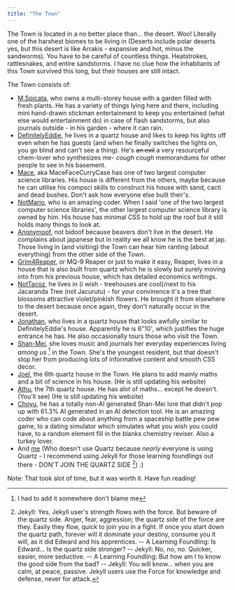 ```yaml
---
title: "The Town"
---
```


The Town is located in a no better place than... the desert. Woo! Literally one of the harshest biomes to be living in (Deserts include polar deserts yes, but this desert is like Arrakis - expansive and hot, minus the sandworms). You have to be careful of countless things. Heatstrokes, rattlesnakes, and entire sandstorms. I have no clue how the inhabitants of this Town survived this long, but their houses are still intact.

The Town consists of:
- [M.Spicata](https://spicata.github.io/), who owns a multi-storey house with a garden filled with fresh plants. He has a variety of things lying here and there, including mini hand-drawn stickman entertainment to keep you entertained (what else would entertainment do) in case of flash sandstorms, but also journals outside - in his garden - where it can rain.
- [DefinitelyEddie](https://edsobsidiannotes.netlify.app/), he lives in a quartz house and likes to keep his lights off even when he has guests (and when he finally switches the lights on, you go blind and can't see a thing). He's ~~an evil~~ a very resourceful chem-lover who synthesizes me- *cough cough* memorandums for other people to see in his basement.
- [Mace](https://macesnotes.netlify.app/), aka MaceFaceCurryCase has one of two largest computer science libraries. His house is different from the others, maybe because he can utilise his compsci skills to construct his house with sand, cacti and dead bushes. Don't ask how everyone else built their's.
- [NotMario](https://notmario.github.io/thenotes/), who is an amazing coder. When I said 'one of the two largest computer science libraries', the other largest computer science library is owned by him. His house has minimal CSS to hold up the roof but it still holds many things to look at.
- [Anonymoof](https://anonymoof1528.github.io/into-the-shadow-garten/), not bidoof because beavers don't live in the desert. He complains about japanese  but in reality we all know he is the best at jap. Those living in (and visiting) the Town can hear him ranting (about everything) from the other side of the Town.
- [Grim4Reaper](https://grim4reaper.github.io/Year11Notes/), or MQ-9 Reaper or just to make it easy, Reaper, lives in a house that is also built from quartz which he is slowly but surely moving into from his previous house, which has detailed economics writings.
- [NotTacoz](https://nottacoz.github.io/jacaranda/), he lives in (i wish - treehouses are cool)/next to his Jacaranda Tree (not Jacurutu) - for your convinence it's a tree that blossoms attractive violet/pinkish flowers. He brought it from elsewhere to the desert because once again, they don't naturally occur in the desert. 
- [Jonathan](https://supaqwerty.github.io/notes-dump/), who lives in a quartz house that looks awfully similar to DefinitelyEddie's house. Apparently he is 6"10', which justifies the huge entrance he has. He also occasionally tours those who visit the Town.
- [Shan-Mei](https://shan-mei.github.io/shanmeis-notes/), she loves music and journals her everyday experiences living *among us* [^1] in the Town. She's the youngest resident, but that doesn't stop her from producing lots of informative content and smooth CSS decor.
- [Joel](https://rubver16.github.io/joles-notes/), the 6th quartz house in the Town. He plans to add mainly maths and a bit of science in his house. (He is still updating his website)
- [Athu](https://super-cookies.github.io/duk/), the 7th quartz house. He has alot of maths... except he doesn't. (You'll see) (He is still updating his website)
- [Choyu](https://grimreaper2654.github.io/Notes/), he has a totally non-AI generated Shan-Mei lore that didn't pop up with 61.3% AI generated in an AI detection tool. He is an amazing coder who can code about anything from a spaceship battle pew pew game, to a dating simulator which simulates what you wish you could have, to a random element fill in the blanks chemistry reviser. Also a turkey lover.
- And [me](https://pi-thagoras.github.io/the-chicken-pen/) (Who doesn't use Quartz because *nearly* everyone is using Quartz - I recommend using Jekyll for those learning foundlings out there - DON'T JOIN THE QUARTZ SIDE [^2]) :)



[^1]: I had to add it somewhere don't blame me


[^2]: Jekyll: Yes, Jekyll user's strength flows with the force. But beware of the quartz side. Anger, fear, aggression; the quartz side of the force are they. Easily they flow, quick to join you in a fight. If once you start down the quartz path, forever will it dominate your destiny, consume you it will, as it did Edward and his apprentices. -- A Learning Foundling: Is Edward... Is the quartz side stronger? -- Jekyll: No, no, no. Quicker, easier, more seductive. -- A Learning Foundling: But how am I to know the good side from the bad? -- Jekyll: You will know... when you are calm, at peace, passive. Jekyll users use the Force for knowledge and defense, never for attack.



Note: That took alot of time, but it was worth it. Have fun reading!
